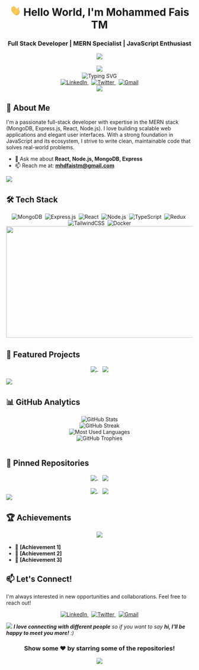 <div align="center">

# <img src="https://raw.githubusercontent.com/ABSphreak/ABSphreak/master/gifs/Hi.gif" width="30px"> Hello World, I'm Mohammed Fais TM

### Full Stack Developer | MERN Specialist | JavaScript Enthusiast

![](https://komarev.com/ghpvc/?username=yourusername&style=flat-square&color=blueviolet)

<img src="https://user-images.githubusercontent.com/73097560/115834477-dbab4500-a447-11eb-908a-139a6edaec5c.gif">

</div>

<div align="center">
<img src="https://readme-typing-svg.herokuapp.com?font=Fira+Code&weight=600&size=20&pause=1000&color=8B5CF6&center=true&vCenter=true&width=435&lines=MERN+Stack+Developer;React+%2B+Node.js+Expert;TypeScript+Enthusiast;Clean+Code+Advocate" alt="Typing SVG" />
</div>

<div align="center">
  <a href="https://www.linkedin.com/in/mohammed-fais-tm-97a377313/" target="_blank">
    <img src="https://img.shields.io/badge/linkedin-%230077B5.svg?style=for-the-badge&logo=linkedin&logoColor=white" alt="LinkedIn" />
  </a>&nbsp;
  <a href="" target="_blank">
    <img src="https://img.shields.io/badge/Twitter-%231DA1F2.svg?style=for-the-badge&logo=Twitter&logoColor=white" alt="Twitter" />
  </a>&nbsp;
  <a href="mailto:mhdfaistm@gmail.com">
    <img src="https://img.shields.io/badge/Gmail-D14836?style=for-the-badge&logo=gmail&logoColor=white" alt="Gmail" />
  </a>
</div>

<div align="center">
  <img src="https://media.giphy.com/media/M9gbBd9nbDrOTu1Mqx/giphy.gif" width="100"/>
</div>

## 💫 About Me

I'm a passionate full-stack developer with expertise in the MERN stack (MongoDB, Express.js, React, Node.js). I love building scalable web applications and elegant user interfaces. With a strong foundation in JavaScript and its ecosystem, I strive to write clean, maintainable code that solves real-world problems.
<!--
- 🔭 I'm currently working on **[Your Current Project]**
- 🌱 I'm currently learning **Next.js and GraphQL**
-->
- 💬 Ask me about **React, Node.js, MongoDB, Express**
- 📫 Reach me at: **mhdfaistm@gmail.com**
<!--
- ⚡ Fun fact: **[Something Interesting About You]**
  -->

<img src="https://user-images.githubusercontent.com/73097560/115834477-dbab4500-a447-11eb-908a-139a6edaec5c.gif">

## 🛠️ Tech Stack

<div align="center">
  <img src="https://img.shields.io/badge/MongoDB-%234ea94b.svg?style=for-the-badge&logo=mongodb&logoColor=white" alt="MongoDB" />&nbsp;
  <img src="https://img.shields.io/badge/express.js-%23404d59.svg?style=for-the-badge&logo=express&logoColor=%2361DAFB" alt="Express.js" />&nbsp;
  <img src="https://img.shields.io/badge/react-%2320232a.svg?style=for-the-badge&logo=react&logoColor=%2361DAFB" alt="React" />&nbsp;
  <img src="https://img.shields.io/badge/node.js-6DA55F?style=for-the-badge&logo=node.js&logoColor=white" alt="Node.js" />&nbsp;
  <img src="https://img.shields.io/badge/typescript-%23007ACC.svg?style=for-the-badge&logo=typescript&logoColor=white" alt="TypeScript" />&nbsp;
  <img src="https://img.shields.io/badge/redux-%23593d88.svg?style=for-the-badge&logo=redux&logoColor=white" alt="Redux" />&nbsp;
  <img src="https://img.shields.io/badge/tailwindcss-%2338B2AC.svg?style=for-the-badge&logo=tailwind-css&logoColor=white" alt="TailwindCSS" />&nbsp;
  <img src="https://img.shields.io/badge/docker-%230db7ed.svg?style=for-the-badge&logo=docker&logoColor=white" alt="Docker" />
</div>

<div align="center">
  <img src="https://media.giphy.com/media/dWesBcTLavkZuG35MI/giphy.gif" width="600" height="300"/>
</div>

## 🌟 Featured Projects

<div align="center">
<a href="https://github.com/mhdfais/project1">
  <img align="center" src="https://github-readme-stats.vercel.app/api/pin/?username=mhdfais&repo=project1&theme=aura&show_icons=true" />
</a>&nbsp;&nbsp;
<a href="https://github.com/mhdfais/project2">
  <img align="center" src="https://github-readme-stats.vercel.app/api/pin/?username=mhdfais&repo=project2&theme=aura&show_icons=true" />
</a>
</div>
<br />

<img src="https://user-images.githubusercontent.com/73097560/115834477-dbab4500-a447-11eb-908a-139a6edaec5c.gif">

## 📊 GitHub Analytics

<div align="center">
<img src="https://github-readme-stats.vercel.app/api?username=mhdfais&show_icons=true&count_private=true&hide_border=true&title_color=8B5CF6&icon_color=8B5CF6&text_color=c9d1d9&bg_color=0d1117" alt="GitHub Stats" />
</div>

<div align="center">
<img src="https://github-readme-streak-stats.herokuapp.com/?user=mhdfais&theme=midnight-purple&hide_border=true&date_format=j%20M%5B%20Y%5D" alt="GitHub Streak" />
</div>

<div align="center">
<img src="https://github-readme-stats.vercel.app/api/top-langs/?username=mhdfais&layout=compact&hide_border=true&title_color=8B5CF6&text_color=c9d1d9&bg_color=0d1117" alt="Most Used Languages" />
</div>

<div align="center">
<img src="https://github-profile-trophy.vercel.app/?username=mhdfais&theme=onedark&no-frame=false&no-bg=false&margin-w=4" alt="GitHub Trophies" />
</div>

<br />

## 📌 Pinned Repositories

<div align="center">
<a href="https://github.com/mhdfais/project1">
  <img align="center" src="https://github-readme-stats.vercel.app/api/pin/?username=mhdfais&repo=project1&theme=aura&show_icons=true" />
</a>&nbsp;&nbsp;
<a href="https://github.com/mhdfais/project2">
  <img align="center" src="https://github-readme-stats.vercel.app/api/pin/?username=mhdfais&repo=project2&theme=aura&show_icons=true" />
</a>
</div>
<br />
<div align="center">
<a href="https://github.com/yourusername/project3">
  <img align="center" src="https://github-readme-stats.vercel.app/api/pin/?username=mhdfais&repo=project3&theme=aura&show_icons=true" />
</a>&nbsp;&nbsp;
<a href="https://github.com/yourusername/project4">
  <img align="center" src="https://github-readme-stats.vercel.app/api/pin/?username=mhdfais&repo=project4&theme=aura&show_icons=true" />
</a>
</div>

<img src="https://user-images.githubusercontent.com/73097560/115834477-dbab4500-a447-11eb-908a-139a6edaec5c.gif">

## 🏆 Achievements

<div align="center">
  <img src="https://media.giphy.com/media/fxI1G5PNC5esyNlIUs/giphy.gif" width="100"/>
</div>

- 🌟 **[Achievement 1]**
- 🏅 **[Achievement 2]**
- 🎯 **[Achievement 3]**

## 📫 Let's Connect!

I'm always interested in new opportunities and collaborations. Feel free to reach out!

<div align="center">
  <a href="https://www.linkedin.com/in/mohammed-fais-tm-97a377313/" target="_blank">
    <img src="https://img.shields.io/badge/linkedin-%230077B5.svg?style=for-the-badge&logo=linkedin&logoColor=white" alt="LinkedIn" />
  </a>&nbsp;
  <a href="" target="_blank">
    <img src="https://img.shields.io/badge/Twitter-%231DA1F2.svg?style=for-the-badge&logo=Twitter&logoColor=white" alt="Twitter" />
  </a>&nbsp;
  <a href="mailto:mhdfaistm@gmail.com">
    <img src="https://img.shields.io/badge/Gmail-D14836?style=for-the-badge&logo=gmail&logoColor=white" alt="Gmail" />
  </a>
</div>

<img src="https://media.giphy.com/media/LnQjpWaON8nhr21vNW/giphy.gif" width="60"> <em><b>I love connecting with different people</b> so if you want to say <b>hi, I'll be happy to meet you more!</b> :)</em>

<div align="center">

### Show some ❤️ by starring some of the repositories!

</div>

<div align="center">
<img src="https://capsule-render.vercel.app/api?type=waving&color=gradient&height=120&section=footer"/>
</div>
